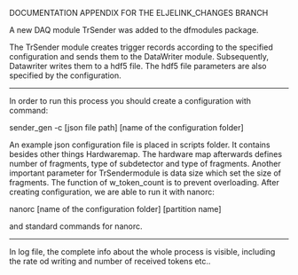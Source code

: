 DOCUMENTATION APPENDIX FOR THE ELJELINK_CHANGES BRANCH

A new DAQ module TrSender was added to the dfmodules package. 

The TrSender module creates trigger records according to the specified configuration and sends them to the DataWriter module. Subsequently, Datawriter writes them to a hdf5 file. The hdf5 file parameters are also specified by the configuration. 

-------------------------------------------------------------------------------------------------------
In order to run this process you should create a configuration with command:

sender_gen -c [json file path] [name of the configuration folder]

An example json configuration file is placed in scripts folder. It contains besides other things Hardwaremap. The hardware map afterwards defines number of fragments, type of subdetector and type of fragments. Another important parameter for TrSendermodule is data size which set the size of fragments. The function of w_token_count is to prevent overloading. 
After creating configuration, we are able to run it with nanorc: 

nanorc [name of the configuration folder] [partition name]

and standard commands for nanorc. 

-------------------------------------------------------------------------------------------------------
In log file, the complete info about the whole process is visible, including the rate od writing and number of received tokens etc..
